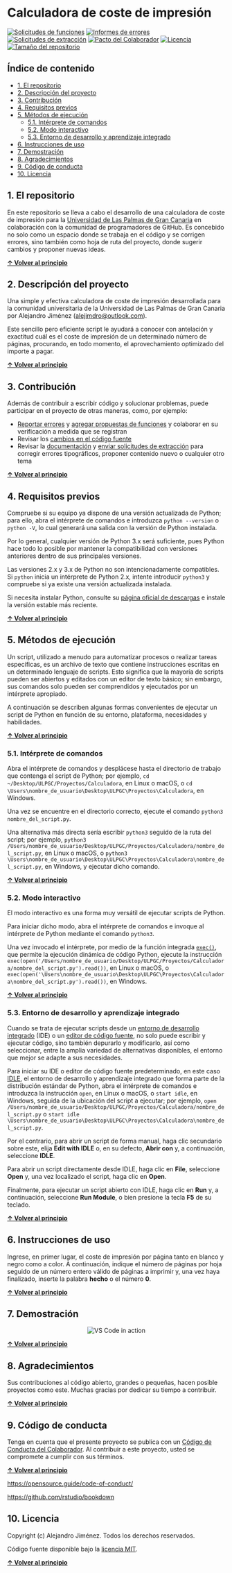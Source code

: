 # Calculadora de coste de impresión
[![Solicitudes de funciones](https://img.shields.io/github/issues-raw/alejimdro/tests/enhancement?color=yellow&label=Solicitudes%20de%20funciones%20abiertas)](https://github.com/alejimdro/tests/issues?utf8=✓&q=is%3Aissue+is%3Aopen+label%3Aenhancement+sort%3Areactions-%2B1-desc+)
[![Informes de errores](https://img.shields.io/github/issues-raw/alejimdro/tests/bug?color=yellow&label=Informes%20de%20errores%20abiertos)](https://github.com/alejimdro/tests/issues?utf8=✓&q=is%3Aissue+is%3Aopen+label%3Abug+)
[![Solicitudes de extracción](https://img.shields.io/github/issues-pr-raw/alejimdro/tests?color=yellow&label=Solicitudes%20de%20extracci%C3%B3n%20abiertas)](https://github.com/alejimdro/tests/pulls?utf8=✓&q=is%3Apr+is%3Aopen+)
[![Pacto del Colaborador](https://img.shields.io/badge/Pacto%20del%20Colaborador-2.0-4baaaa.svg)](./CODE_OF_CONDUCT.md)
[![Licencia](https://img.shields.io/github/license/alejimdro/tests?label=Licencia)](./LICENSE)
[![Tamaño del repositorio](https://img.shields.io/github/repo-size/alejimdro/tests?label=Tama%C3%B1o%20del%20repositorio)](https://github.com/alejimdro/tests)

## Índice de contenido

* [1. El repositorio](#1-el-repositorio)
* [2. Descripción del proyecto](#2-descripción-del-proyecto)
* [3. Contribución](#3-contribución)
* [4. Requisitos previos](#4-requisitos-previos)
* [5. Métodos de ejecución](#5-métodos-de-ejecución)
  - [5.1. Intérprete de comandos](#51-intérprete-de-comandos)
  - [5.2. Modo interactivo](#52-modo-interactivo)
  - [5.3. Entorno de desarrollo y aprendizaje integrado](#53-entorno-de-desarrollo-y-aprendizaje-integrado)
* [6. Instrucciones de uso](#6-instrucciones-de-uso)
* [7. Demostración](#7-demostración)
* [8. Agradecimientos](#8-agradecimientos)
* [9. Código de conducta](#9-código-de-conducta)
* [10. Licencia](#10-licencia)

## 1. El repositorio

En este repositorio se lleva a cabo el desarrollo de una calculadora de coste de impresión para la [Universidad de Las Palmas de Gran Canaria](https://www.ulpgc.es) en colaboración con la comunidad de programadores de GitHub. Es concebido no solo como un espacio donde se trabaja en el código y se corrigen errores, sino también como hoja de ruta del proyecto, donde sugerir cambios y proponer nuevas ideas.

**[↑ Volver al principio](#índice-de-contenido)**

## 2. Descripción del proyecto

Una simple y efectiva calculadora de coste de impresión desarrollada para la comunidad universitaria de la Universidad de Las Palmas de Gran Canaria por Alejandro Jiménez ([alejimdro@outlook.com](mailto:alejimdro@outlook.com)).

Este sencillo pero eficiente script le ayudará a conocer con antelación y exactitud cuál es el coste de impresión de un determinado número de páginas, procurando, en todo momento, el aprovechamiento optimizado del importe a pagar.

**[↑ Volver al principio](#índice-de-contenido)**

## 3. Contribución

Además de contribuir a escribir código y solucionar problemas, puede participar en el proyecto de otras maneras, como, por ejemplo:

* [Reportar errores](https://github.com/microsoft/vscode/issues) y [agregar propuestas de funciones](https://github.com/microsoft/vscode/issues) y colaborar en su verificación a medida que se registran
* Revisar los [cambios en el código fuente](https://github.com/microsoft/vscode/pulls)
* Revisar la [documentación](https://github.com/microsoft/vscode-docs) y [enviar solicitudes de extracción](https://github.com/microsoft/vscode/pulls) para corregir errores tipográficos, proponer contenido nuevo o cualquier otro tema

**[↑ Volver al principio](#índice-de-contenido)**

## 4. Requisitos previos

Compruebe si su equipo ya dispone de una versión actualizada de Python; para ello, abra el intérprete de comandos e introduzca `python --version` o `python -V`, lo cual generará una salida con la versión de Python instalada.

Por lo general, cualquier versión de Python 3.x será suficiente, pues Python hace todo lo posible por mantener la compatibilidad con versiones anteriores dentro de sus principales versiones.

Las versiones 2.x y 3.x de Python no son intencionadamente compatibles. Si `python` inicia un intérprete de Python 2.x, intente introducir `python3` y compruebe si ya existe una versión actualizada instalada.

Si necesita instalar Python, consulte su [página oficial de descargas](https://www.python.org/downloads/) e instale la versión estable más reciente.

**[↑ Volver al principio](#índice-de-contenido)**

## 5. Métodos de ejecución

Un script, utilizado a menudo para automatizar procesos o realizar tareas específicas, es un archivo de texto que contiene instrucciones escritas en un determinado lenguaje de scripts. Esto significa que la mayoría de scripts pueden ser abiertos y editados con un editor de texto básico; sin embargo, sus comandos solo pueden ser comprendidos y ejecutados por un intérprete apropiado.

A continuación se describen algunas formas convenientes de ejecutar un script de Python en función de su entorno, plataforma, necesidades y habilidades.

**[↑ Volver al principio](#índice-de-contenido)**

### 5.1. Intérprete de comandos

Abra el intérprete de comandos y desplácese hasta el directorio de trabajo que contenga el script de Python; por ejemplo, `cd ~/Desktop/ULPGC/Proyectos/Calculadora`, en Linux o macOS, o `cd \Users\nombre_de_usuario\Desktop\ULPGC\Proyectos\Calculadora`, en Windows.

Una vez se encuentre en el directorio correcto, ejecute el comando `python3 nombre_del_script.py`.

Una alternativa más directa sería escribir `python3` seguido de la ruta del script; por ejemplo, `python3 /Users/nombre_de_usuario/Desktop/ULPGC/Proyectos/Calculadora/nombre_del_script.py`, en Linux o macOS, o `python3 \Users\nombre_de_usuario\Desktop\ULPGC\Proyectos\Calculadora\nombre_del_script.py`, en Windows, y ejecutar dicho comando.

**[↑ Volver al principio](#índice-de-contenido)**

### 5.2. Modo interactivo

El modo interactivo es una forma muy versátil de ejecutar scripts de Python.

Para iniciar dicho modo, abra el intérprete de comandos e invoque al intérprete de Python mediante el comando `python3`.

Una vez invocado el intérprete, por medio de la función integrada [`exec()`](https://docs.python.org/es/3/library/functions.html#exec), que permite la ejecución dinámica de código Python, ejecute la instrucción `exec(open('/Users/nombre_de_usuario/Desktop/ULPGC/Proyectos/Calculadora/nombre_del_script.py').read())`, en Linux o macOS, o `exec(open('\Users\nombre_de_usuario\Desktop\ULPGC\Proyectos\Calculadora\nombre_del_script.py').read())`, en Windows.

**[↑ Volver al principio](#índice-de-contenido)**

### 5.3. Entorno de desarrollo y aprendizaje integrado

Cuando se trata de ejecutar scripts desde un [entorno de desarrollo integrado](https://es.wikipedia.org/wiki/Entorno_de_desarrollo_integrado) (IDE) o un [editor de código fuente](https://es.wikipedia.org/wiki/Editor_de_código_fuente), no solo puede escribir y ejecutar código, sino también depurarlo y modificarlo, así como seleccionar, entre la amplia variedad de alternativas disponibles, el entorno que mejor se adapte a sus necesidades.

Para iniciar su IDE o editor de código fuente predeterminado, en este caso [IDLE](https://docs.python.org/es/3/library/idle.html), el entorno de desarrollo y aprendizaje integrado que forma parte de la distribución estándar de Python, abra el intérprete de comandos e introduzca la instrucción `open`, en Linux o macOS, o `start idle`, en Windows, seguida de la ubicación del script a ejecutar; por ejemplo, `open /Users/nombre_de_usuario/Desktop/ULPGC/Proyectos/Calculadora/nombre_del_script.py` o `start idle \Users\nombre_de_usuario\Desktop\ULPGC\Proyectos\Calculadora\nombre_del_script.py`.

Por el contrario, para abrir un script de forma manual, haga clic secundario sobre este, elija **Edit with IDLE** o, en su defecto, **Abrir con** y, a continuación, seleccione **IDLE**.

Para abrir un script directamente desde IDLE, haga clic en **File**, seleccione **Open** y, una vez localizado el script, haga clic en **Open**.

Finalmente, para ejecutar un script abierto con IDLE, haga clic en **Run** y, a continuación, seleccione **Run Module**, o bien presione la tecla **F5** de su teclado.

**[↑ Volver al principio](#índice-de-contenido)**

## 6. Instrucciones de uso

Ingrese, en primer lugar, el coste de impresión por página tanto en blanco y negro como a color. A continuación, indique el número de páginas por hoja seguido de un número entero válido de páginas a imprimir y, una vez haya finalizado, inserte la palabra **hecho** o el número **0**.

**[↑ Volver al principio](#índice-de-contenido)**

## 7. Demostración

<p align="center">
  <img alt="VS Code in action" src="https://user-images.githubusercontent.com/1487073/58344409-70473b80-7e0a-11e9-8570-b2efc6f8fa44.png">
</p>

**[↑ Volver al principio](#índice-de-contenido)**

## 8. Agradecimientos

Sus contribuciones al código abierto, grandes o pequeñas, hacen posible proyectos como este. Muchas gracias por dedicar su tiempo a contribuir.

**[↑ Volver al principio](#índice-de-contenido)**

## 9. Código de conducta

Tenga en cuenta que el presente proyecto se publica con un [Código de Conducta del Colaborador](). Al contribuir a este proyecto, usted se compromete a cumplir con sus términos.

**[↑ Volver al principio](#índice-de-contenido)**

https://opensource.guide/code-of-conduct/

https://github.com/rstudio/bookdown

## 10. Licencia

Copyright (c) Alejandro Jiménez. Todos los derechos reservados.

Código fuente disponible bajo la [licencia MIT](./LICENSE).

**[↑ Volver al principio](#índice-de-contenido)**
